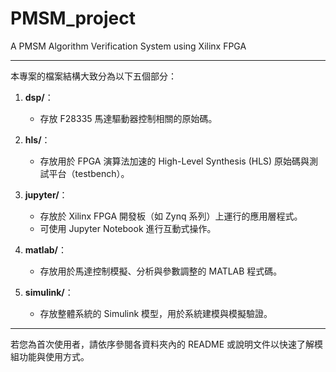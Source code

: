 # PMSM_project
A PMSM Algorithm Verification System using Xilinx FPGA

---

本專案的檔案結構大致分為以下五個部分：

1. **dsp/**：
   - 存放 F28335 馬達驅動器控制相關的原始碼。

2. **hls/**：
   - 存放用於 FPGA 演算法加速的 High-Level Synthesis (HLS) 原始碼與測試平台（testbench）。

3. **jupyter/**：
   - 存放於 Xilinx FPGA 開發板（如 Zynq 系列）上運行的應用層程式。
   - 可使用 Jupyter Notebook 進行互動式操作。

4. **matlab/**：
   - 存放用於馬達控制模擬、分析與參數調整的 MATLAB 程式碼。

5. **simulink/**：
   - 存放整體系統的 Simulink 模型，用於系統建模與模擬驗證。

---

若您為首次使用者，請依序參閱各資料夾內的 README 或說明文件以快速了解模組功能與使用方式。

